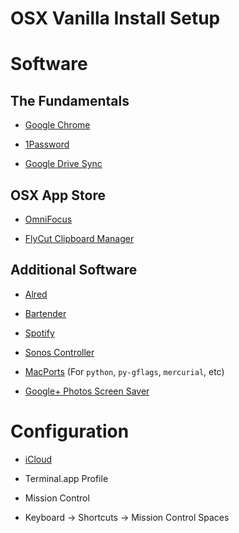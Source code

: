 # OSX Vanilla Install Setup

# Software

## The Fundamentals

* [Google Chrome](https://www.google.com/chrome/)

* [1Password](https://itunes.apple.com/ie/app/1password-7-password-manager/id1333542190?mt=12)

* [Google Drive Sync](https://www.google.com/drive/download/)

## OSX App Store

* [OmniFocus](https://itunes.apple.com/ie/app/omnifocus-2/id867299399?mt=12)

* [FlyCut Clipboard Manager](https://itunes.apple.com/ie/app/flycut-clipboard-manager/id442160987?mt=12)

## Additional Software

* [Alred](https://www.alfredapp.com/)

* [Bartender](https://www.macbartender.com/)

* [Spotify](https://www.spotify.com/ie/download/)

* [Sonos Controller](https://www.sonos.com/redir/controller_software_mac)

* [MacPorts](https://www.macports.org/install.php) (For `python`, `py-gflags`, `mercurial`, etc)

* [Google+ Photos Screen Saver](https://plus.google.com/featuredphotos)

# Configuration

* [iCloud](https://www.icloud.com)

* Terminal.app Profile

* Mission Control

* Keyboard -> Shortcuts -> Mission Control Spaces